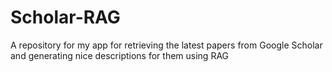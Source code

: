 # Scholar-RAG
A repository for my app for retrieving the latest papers from Google Scholar and generating nice descriptions for them using RAG
